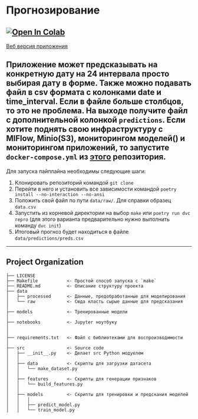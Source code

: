Прогнозирование
=======================
[![Open In Colab](https://colab.research.google.com/assets/colab-badge.svg)](https://colab.research.google.com/drive/19--WMSzriGl00XM5FgEpx3QTaxfY0XI2)
---
[Веб версия приложения](http://158.160.124.129:8501/)

Приложение может предсказывать на конкретную дату на 24 интервала просто выбирая дату в форме. Также можно подавать файл в csv формата с колонками date и time_interval. Если в файле больше столбцов, то это не проблема. На выходе получите файл с дополнительной колонкой `predictions`.
Если хотите поднять свою инфраструктуру с MlFlow, Minio(S3), мониторингом моделей() и мониторингом приложений, то запустите `docker-compose.yml` из [этого](https://github.com/vdmitrii/mlinfra) репозитория.
---
Для запуска пайплайна необходимы следующие шаги:
1. Клонировать репозиторий командой `git clone`
2. Перейти в него и установить все зависимости командой `poetry install --no-interaction --no-ansi`
3. Положить свой файл по пути `data/raw/`. Для справки образец `data.csv`
4. Запустить из корневой директории на  выбор `make` или `poetry run dvc repro` (для этого варианта предварительно нужно выполнить команду `dvc init`)
5. Итоговый прогноз будет находиться в файле `data/predictions/preds.csv`
--- 
Project Organization
------------

    ├── LICENSE
    ├── Makefile           <- Простой способ запуска с `make`
    ├── README.md          <- Описание структуру проекта
    ├── data
    │   ├── processed      <- Данные, предобработанные для моделирования
    │   └── raw            <- Сюда класть сырые данные для предсказания
    │
    ├── models             <- Тренированные модели
    │
    ├── notebooks          <- Jupyter ноутбуку
    │
    │
    ├── requirements.txt   <- Файл с библиотеками для воспроизводимости
    │
    ├── src                <- Source code
    │   ├── __init__.py    <- Делает src Python модуелем
    │   │
    │   ├── data           <- Скрипты для загрузки датасета
    │   │   └── make_dataset.py
    │   │
    │   ├── features       <- Скрипты для генерации признаков
    │   │   └── build_features.py
    │   │
    │   ├── models         <- Скрипты для тренировки и предскания моделей
    │   │   │                
    │   │   ├── predict_model.py
    │   │   └── train_model.py

